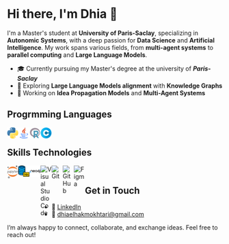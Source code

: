 # Hi there, I'm Dhia 👋  

I'm a Master's student at **University of Paris-Saclay**, specializing in **Autonomic Systems**, with a deep passion for **Data Science** and **Artificial Intelligence**. My work spans various fields, from **multi-agent systems** to **parallel computing** and **Large Language Models**.  

- 🎓 Currently pursuing my Master's degree at the university of ***Paris-Saclay*** 
- 🔬 Exploring **Large Language Models alignment** with **Knowledge Graphs**  
- 🔭 Working on **Idea Propagation Models** and **Multi-Agent Systems**  

##  Progrmming Languages

<img align="left" alt="Python" width="26px" src="https://github.com/dhiaelhakmokhtari/dhiaelhakmokhtari/blob/main/img/python.png" />
<img align="left" alt="Java" width="26px" src="https://github.com/dhiaelhakmokhtari/dhiaelhakmokhtari/blob/main/img/java.png" />
<img align="left" alt="R" width="26px" src="https://github.com/dhiaelhakmokhtari/dhiaelhakmokhtari/blob/main/img/r.png" />
<img align="left" alt="C" width="26px" src="https://github.com/dhiaelhakmokhtari/dhiaelhakmokhtari/blob/main/img/letter-c.png" />

<br />

##  Skills Technologies  

<img align="left" alt="Mongodb" width="26px" src="https://github.com/dhiaelhakmokhtari/dhiaelhakmokhtari/blob/main/img/jupyter-seeklogo.png" />
<img align="left" alt="SQL" width="26px" src="https://github.com/dhiaelhakmokhtari/dhiaelhakmokhtari/blob/main/img/sql.png" />
<img align="left" alt="Neo4j" width="26px" src="https://github.com/dhiaelhakmokhtari/dhiaelhakmokhtari/blob/main/img/Neo4j--Streamline-Svg-Logos.png" />
<img align="left" alt="Visual Studio Code" width="26px" src="https://github.com/darshanr27/darshanr27/blob/master/Assets/visual-studio-code.png" />
<img align="left" alt="Git" width="26px" src="https://github.com/darshanr27/darshanr27/blob/master/Assets/git.png" />
<img align="left" alt="GitHub" width="26px" src="https://github.com/darshanr27/darshanr27/blob/master/Assets/github.png" />
<img align="left" alt="Figma" width="26px" src="https://github.com/darshanr27/darshanr27/blob/master/Assets/giffigma.gif" />

<br />

##  Get in Touch  

- 💼 [LinkedIn](https://www.linkedin.com/in/dhia-mokhtari/)  
- 📧 dhiaelhakmokhtari@gmail.com  

I’m always happy to connect, collaborate, and exchange ideas. Feel free to reach out!


<!---
dhiaelhakmokhtari/dhiaelhakmokhtari is a ✨ special ✨ repository because its `README.md` (this file) appears on your GitHub profile.
You can click the Preview link to take a look at your changes.
--->
